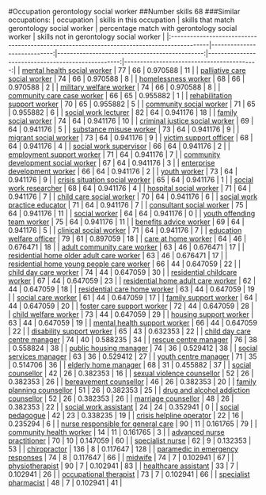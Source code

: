 #Occupation gerontology social worker
##Number skills 68
###Similar occupations:
| occupation                                                                                |   skills in this occupation |   skills that match gerontology social worker |   percentage match with gerontology social worker |   skills not in gerontology social worker |
|:------------------------------------------------------------------------------------------|----------------------------:|----------------------------------------------:|--------------------------------------------------:|------------------------------------------:|
| [mental health social worker](mental_health_social_worker.md)                             |                          77 |                                            66 |                                          0.970588 |                                        11 |
| [palliative care social worker](palliative_care_social_worker.md)                         |                          74 |                                            66 |                                          0.970588 |                                         8 |
| [homelessness worker](homelessness_worker.md)                                             |                          68 |                                            66 |                                          0.970588 |                                         2 |
| [military welfare worker](military_welfare_worker.md)                                     |                          74 |                                            66 |                                          0.970588 |                                         8 |
| [community care case worker](community_care_case_worker.md)                               |                          66 |                                            65 |                                          0.955882 |                                         1 |
| [rehabilitation support worker](rehabilitation_support_worker.md)                         |                          70 |                                            65 |                                          0.955882 |                                         5 |
| [community social worker](community_social_worker.md)                                     |                          71 |                                            65 |                                          0.955882 |                                         6 |
| [social work lecturer](social_work_lecturer.md)                                           |                          82 |                                            64 |                                          0.941176 |                                        18 |
| [family social worker](family_social_worker.md)                                           |                          74 |                                            64 |                                          0.941176 |                                        10 |
| [criminal justice social worker](criminal_justice_social_worker.md)                       |                          69 |                                            64 |                                          0.941176 |                                         5 |
| [substance misuse worker](substance_misuse_worker.md)                                     |                          73 |                                            64 |                                          0.941176 |                                         9 |
| [migrant social worker](migrant_social_worker.md)                                         |                          73 |                                            64 |                                          0.941176 |                                         9 |
| [victim support officer](victim_support_officer.md)                                       |                          68 |                                            64 |                                          0.941176 |                                         4 |
| [social work supervisor](social_work_supervisor.md)                                       |                          66 |                                            64 |                                          0.941176 |                                         2 |
| [employment support worker](employment_support_worker.md)                                 |                          71 |                                            64 |                                          0.941176 |                                         7 |
| [community development social worker](community_development_social_worker.md)             |                          67 |                                            64 |                                          0.941176 |                                         3 |
| [enterprise development worker](enterprise_development_worker.md)                         |                          66 |                                            64 |                                          0.941176 |                                         2 |
| [youth worker](youth_worker.md)                                                           |                          73 |                                            64 |                                          0.941176 |                                         9 |
| [crisis situation social worker](crisis_situation_social_worker.md)                       |                          65 |                                            64 |                                          0.941176 |                                         1 |
| [social work researcher](social_work_researcher.md)                                       |                          68 |                                            64 |                                          0.941176 |                                         4 |
| [hospital social worker](hospital_social_worker.md)                                       |                          71 |                                            64 |                                          0.941176 |                                         7 |
| [child care social worker](child_care_social_worker.md)                                   |                          70 |                                            64 |                                          0.941176 |                                         6 |
| [social work practice educator](social_work_practice_educator.md)                         |                          71 |                                            64 |                                          0.941176 |                                         7 |
| [consultant social worker](consultant_social_worker.md)                                   |                          75 |                                            64 |                                          0.941176 |                                        11 |
| [social worker](social_worker.md)                                                         |                          64 |                                            64 |                                          0.941176 |                                         0 |
| [youth offending team worker](youth_offending_team_worker.md)                             |                          75 |                                            64 |                                          0.941176 |                                        11 |
| [benefits advice worker](benefits_advice_worker.md)                                       |                          69 |                                            64 |                                          0.941176 |                                         5 |
| [clinical social worker](clinical_social_worker.md)                                       |                          71 |                                            64 |                                          0.941176 |                                         7 |
| [education welfare officer](education_welfare_officer.md)                                 |                          79 |                                            61 |                                          0.897059 |                                        18 |
| [care at home worker](care_at_home_worker.md)                                             |                          64 |                                            46 |                                          0.676471 |                                        18 |
| [adult community care worker](adult_community_care_worker.md)                             |                          63 |                                            46 |                                          0.676471 |                                        17 |
| [residential home older adult care worker](residential_home_older_adult_care_worker.md)   |                          63 |                                            46 |                                          0.676471 |                                        17 |
| [residential home young people care worker](residential_home_young_people_care_worker.md) |                          66 |                                            44 |                                          0.647059 |                                        22 |
| [child day care worker](child_day_care_worker.md)                                         |                          74 |                                            44 |                                          0.647059 |                                        30 |
| [residential childcare worker](residential_childcare_worker.md)                           |                          67 |                                            44 |                                          0.647059 |                                        23 |
| [residential home adult care worker](residential_home_adult_care_worker.md)               |                          62 |                                            44 |                                          0.647059 |                                        18 |
| [residential care home worker](residential_care_home_worker.md)                           |                          63 |                                            44 |                                          0.647059 |                                        19 |
| [social care worker](social_care_worker.md)                                               |                          61 |                                            44 |                                          0.647059 |                                        17 |
| [family support worker](family_support_worker.md)                                         |                          64 |                                            44 |                                          0.647059 |                                        20 |
| [foster care support worker](foster_care_support_worker.md)                               |                          72 |                                            44 |                                          0.647059 |                                        28 |
| [child welfare worker](child_welfare_worker.md)                                           |                          73 |                                            44 |                                          0.647059 |                                        29 |
| [housing support worker](housing_support_worker.md)                                       |                          63 |                                            44 |                                          0.647059 |                                        19 |
| [mental health support worker](mental_health_support_worker.md)                           |                          66 |                                            44 |                                          0.647059 |                                        22 |
| [disability support worker](disability_support_worker.md)                                 |                          65 |                                            43 |                                          0.632353 |                                        22 |
| [child day care centre manager](child_day_care_centre_manager.md)                         |                          74 |                                            40 |                                          0.588235 |                                        34 |
| [rescue centre manager](rescue_centre_manager.md)                                         |                          76 |                                            38 |                                          0.558824 |                                        38 |
| [public housing manager](public_housing_manager.md)                                       |                          74 |                                            36 |                                          0.529412 |                                        38 |
| [social services manager](social_services_manager.md)                                     |                          63 |                                            36 |                                          0.529412 |                                        27 |
| [youth centre manager](youth_centre_manager.md)                                           |                          71 |                                            35 |                                          0.514706 |                                        36 |
| [elderly home manager](elderly_home_manager.md)                                           |                          68 |                                            31 |                                          0.455882 |                                        37 |
| [social counsellor](social_counsellor.md)                                                 |                          42 |                                            26 |                                          0.382353 |                                        16 |
| [sexual violence counsellor](sexual_violence_counsellor.md)                               |                          52 |                                            26 |                                          0.382353 |                                        26 |
| [bereavement counsellor](bereavement_counsellor.md)                                       |                          46 |                                            26 |                                          0.382353 |                                        20 |
| [family planning counsellor](family_planning_counsellor.md)                               |                          51 |                                            26 |                                          0.382353 |                                        25 |
| [drug and alcohol addiction counsellor](drug_and_alcohol_addiction_counsellor.md)         |                          52 |                                            26 |                                          0.382353 |                                        26 |
| [marriage counsellor](marriage_counsellor.md)                                             |                          48 |                                            26 |                                          0.382353 |                                        22 |
| [social work assistant](social_work_assistant.md)                                         |                          24 |                                            24 |                                          0.352941 |                                         0 |
| [social pedagogue](social_pedagogue.md)                                                   |                          42 |                                            23 |                                          0.338235 |                                        19 |
| [crisis helpline operator](crisis_helpline_operator.md)                                   |                          22 |                                            16 |                                          0.235294 |                                         6 |
| [nurse responsible for general care](nurse_responsible_for_general_care.md)               |                          90 |                                            11 |                                          0.161765 |                                        79 |
| [community health worker](community_health_worker.md)                                     |                          14 |                                            11 |                                          0.161765 |                                         3 |
| [advanced nurse practitioner](advanced_nurse_practitioner.md)                             |                          70 |                                            10 |                                          0.147059 |                                        60 |
| [specialist nurse](specialist_nurse.md)                                                   |                          62 |                                             9 |                                          0.132353 |                                        53 |
| [chiropractor](chiropractor.md)                                                           |                         136 |                                             8 |                                          0.117647 |                                       128 |
| [paramedic in emergency responses](paramedic_in_emergency_responses.md)                   |                          74 |                                             8 |                                          0.117647 |                                        66 |
| [midwife](midwife.md)                                                                     |                          74 |                                             7 |                                          0.102941 |                                        67 |
| [physiotherapist](physiotherapist.md)                                                     |                          90 |                                             7 |                                          0.102941 |                                        83 |
| [healthcare assistant](healthcare_assistant.md)                                           |                          33 |                                             7 |                                          0.102941 |                                        26 |
| [occupational therapist](occupational_therapist.md)                                       |                          73 |                                             7 |                                          0.102941 |                                        66 |
| [specialist pharmacist](specialist_pharmacist.md)                                         |                          48 |                                             7 |                                          0.102941 |                                        41 |
